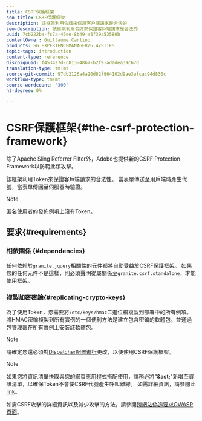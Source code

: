 ```yaml
---
title: CSRF保護框架
seo-title: CSRF保護框架
description: 該框架利用令牌來保證客戶端請求是合法的
seo-description: 該框架利用令牌來保證客戶端請求是合法的
uuid: 7cb222ba-fc7a-46ee-8b49-a5f39a53580b
contentOwner: Guillaume Carlino
products: SG_EXPERIENCEMANAGER/6.4/SITES
topic-tags: introduction
content-type: reference
discoiquuid: f453427d-c813-48b7-b2f9-adadea39c67d
translation-type: tm+mt
source-git-commit: 97db2126a4a20d82f964102d9ae3afcac94d830c
workflow-type: tm+mt
source-wordcount: '300'
ht-degree: 0%

---
```



# CSRF保護框架{#the-csrf-protection-framework}

除了Apache Sling Referrer Filter外，Adobe也提供新的CSRF Protection Framework以防範此類攻擊。

該框架利用Token來保證客戶端請求的合法性。 當表單傳送至用戶端時產生代號，當表單傳回至伺服器時驗證。

>[!NOTE]
>
>匿名使用者的發佈例項上沒有Token。

## 要求{#requirements}

### 相依關係 {#dependencies}

任何依賴於`granite.jquery`相關性的元件都將自動受益於CSRF保護框架。 如果您的任何元件不是這樣，則必須聲明從屬關係至`granite.csrf.standalone`，才能使用框架。

### 複製加密密鑰{#replicating-crypto-keys}

為了使用Token，您需要將`/etc/keys/hmac`二進位檔複製到部署中的所有例項。 將HMAC密鑰複製到所有實例的一個便利方法是建立包含密鑰的軟體包，並通過包管理器在所有實例上安裝該軟體包。

>[!NOTE]
>
>請確定您還必須對[Dispatcher配置進行](https://helpx.adobe.com/experience-manager/dispatcher/user-guide.html)更改，以便使用CSRF保護框架。

>[!NOTE]
>
>如果您將資訊清單快取與您的網頁應用程式搭配使用，請務必將&quot;**&amp;ast;**&quot;新增至資訊清單，以確保Token不會使CSRF代號產生呼叫離線。 如需詳細資訊，請參閱此[link](https://www.w3.org/TR/offline-webapps/)。
>
>如需CSRF攻擊的詳細資訊以及減少攻擊的方法，請參閱[跨網站偽造要求OWASP頁面](https://owasp.org/www-community/attacks/csrf)。
